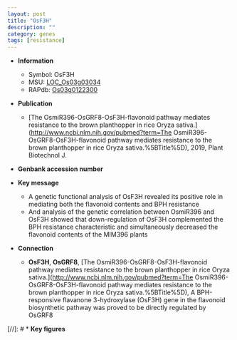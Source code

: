 ```yaml
---
layout: post
title: "OsF3H"
description: ""
category: genes
tags: [resistance]
---
```


* **Information**  
    + Symbol: OsF3H  
    + MSU: [LOC_Os03g03034](http://rice.plantbiology.msu.edu/cgi-bin/ORF_infopage.cgi?orf=LOC_Os03g03034)  
    + RAPdb: [Os03g0122300](http://rapdb.dna.affrc.go.jp/viewer/gbrowse_details/irgsp1?name=Os03g0122300)  

* **Publication**  
    + [The OsmiR396-OsGRF8-OsF3H-flavonoid pathway mediates resistance to the brown planthopper in rice Oryza sativa.](http://www.ncbi.nlm.nih.gov/pubmed?term=The OsmiR396-OsGRF8-OsF3H-flavonoid pathway mediates resistance to the brown planthopper in rice Oryza sativa.%5BTitle%5D), 2019, Plant Biotechnol J.

* **Genbank accession number**  

* **Key message**  
    + A genetic functional analysis of OsF3H revealed its positive role in mediating both the flavonoid contents and BPH resistance
    + And analysis of the genetic correlation between OsmiR396 and OsF3H showed that down-regulation of OsF3H complemented the BPH resistance characteristic and simultaneously decreased the flavonoid contents of the MIM396 plants

* **Connection**  
    + __OsF3H__, __OsGRF8__, [The OsmiR396-OsGRF8-OsF3H-flavonoid pathway mediates resistance to the brown planthopper in rice Oryza sativa.](http://www.ncbi.nlm.nih.gov/pubmed?term=The OsmiR396-OsGRF8-OsF3H-flavonoid pathway mediates resistance to the brown planthopper in rice Oryza sativa.%5BTitle%5D),  A BPH-responsive flavanone 3-hydroxylase (OsF3H) gene in the flavonoid biosynthetic pathway was proved to be directly regulated by OsGRF8

[//]: # * **Key figures**  


